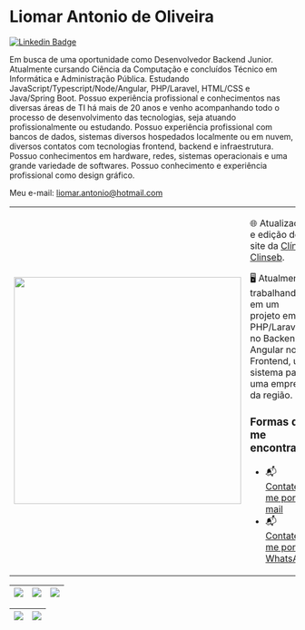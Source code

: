 <h1> Liomar Antonio de Oliveira </h1>

[![Linkedin Badge](https://img.shields.io/badge/-Linkedin-blue?style=for-the-badge&logo=Linkedin&logoColor=white&link=https://github.com/liomaroliveira)](https://www.linkedin.com/in/liomarbr/)

Em busca de uma oportunidade como Desenvolvedor Backend Junior. Atualmente cursando Ciência da Computação e concluídos Técnico em Informática e Administração Pública.
Estudando JavaScript/Typescript/Node/Angular, PHP/Laravel, HTML/CSS e Java/Spring Boot.
Possuo experiência profissional e conhecimentos nas diversas áreas de TI há mais de 20 anos e venho acompanhando todo o processo de desenvolvimento das tecnologias, seja atuando profissionalmente ou estudando.
Possuo experiência profissional com bancos de dados, sistemas diversos hospedados localmente ou em nuvem, diversos contatos com tecnologias frontend, backend e infraestrutura.
Possuo conhecimentos em hardware, redes, sistemas operacionais e uma grande variedade de softwares. 
Possuo conhecimento e experiência profissional como design gráfico.

Meu e-mail: liomar.antonio@hotmail.com

<table border="0" cellspacing="0" cellpadding="0">
  <tr>
    <td style="border: 0";>
      <img width="400" src="https://media.istockphoto.com/id/1470350238/pt/vetorial/software-developer-working-with-computers.jpg?s=2048x2048&w=is&k=20&c=kv0_5b-ty_9Lwr1k07yV3W4lPADQwYIFmYix0Shp7S8=" />
    </td>
    <td style="border: 0";>
      <p>
        🌐 Atualização e edição de site da <a href="https://clinseb.com.br/">Clínica Clinseb<a/>.
      </p>
      <p>
        🖥️ Atualmente trabalhando em um projeto em PHP/Laravel no Backend e Angular no Frontend, um sistema para uma empresa da região.
      </p>
      <h3>Formas de me encontrar:</h3>
      <ul>
        <li>
          📬 <a href=mailto:liomar.antonio@hotmail.com>Contate-me por e-mail</a>
        </li>
        <li>
          📬 <a href=https://api.whatsapp.com/send?phone=5574991965084&text=Ol%C3%A1!%20Vim%20atrav%C3%A9s%20do%20GitHub.%20>Contate-me por WhatsApp</a>
        </li>
      </ul>
    </td>
  </tr>
</table>

| ![](http://github-profile-summary-cards.vercel.app/api/cards/stats?username=liomaroliveira&theme=nord_dark) | ![](http://github-profile-summary-cards.vercel.app/api/cards/repos-per-language?username=liomaroliveira&hide=Html&theme=nord_dark) | ![](http://github-profile-summary-cards.vercel.app/api/cards/most-commit-language?username=liomaroliveira&theme=nord_dark) |
| :-: | :-: | :-: |

| ![](http://github-profile-summary-cards.vercel.app/api/cards/profile-details?username=liomaroliveira&theme=nord_dark) | ![](https://github-readme-streak-stats.herokuapp.com/?user=liomaroliveira&hide_border=true&date_format=M%20j%5B%2C%20Y%5D&background=2D3742&stroke=2D3742&ring=6bbbca&fire=6bbbca&currStreakNum=fff&sideNums=6bbbca&currStreakLabel=6bbbca&sideLabels=fff&dates=fff) |
| :-: | :-: |

